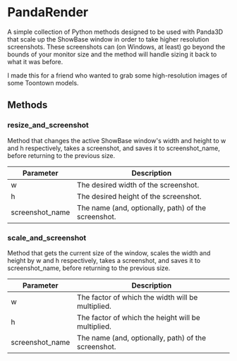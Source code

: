 # PandaRender

A simple collection of Python methods designed to be used with Panda3D that scale up the ShowBase window in order
to take higher resolution screenshots. These screenshots can (on Windows, at least) go beyond the bounds of your monitor
size and the method will handle sizing it back to what it was before.

I made this for a friend who wanted to grab some high-resolution images of some Toontown models.

## Methods

### resize_and_screenshot

Method that changes the active ShowBase window's width and height to w and h respectively, 
takes a screenshot, and saves it to screenshot_name, before returning to the previous size.

| Parameter       | Description                                         |
|-----------------|-----------------------------------------------------|
| w               | The desired width of the screenshot.                |
| h               | The desired height of the screenshot.               |
| screenshot_name | The name (and, optionally, path) of the screenshot. |

### scale_and_screenshot
Method that gets the current size of the window, scales the width and height by w and h respectively, 
takes a screenshot, and saves it to screenshot_name, before returning to the previous size.

| Parameter       | Description                                         |
|-----------------|-----------------------------------------------------|
| w               | The factor of which the width will be multiplied.                |
| h               | The factor of which the height will be multiplied.               |
| screenshot_name | The name (and, optionally, path) of the screenshot. |